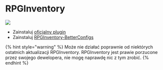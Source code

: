 # RPGInventory

![](<../../.gitbook/assets/image (18).png>)

* Zainstaluj [oficjalny plugin](https://www.spigotmc.org/resources/addon-rpginventory-compatibility-for-itemsadder.84701/)
* Zainstaluj [RPGInventory-BetterConfigs](https://www.spigotmc.org/resources/rpginventory-betterconfigs.85230/)

{% hint style="warning" %}
Może nie działać poprawnie od niektórych ostatnich aktualizacji RPGInventory.
RPGInventory jest prawie porzucone przez swojego dewelopera, nie mogę naprawdę nic z tym zrobić.
{% endhint %}
